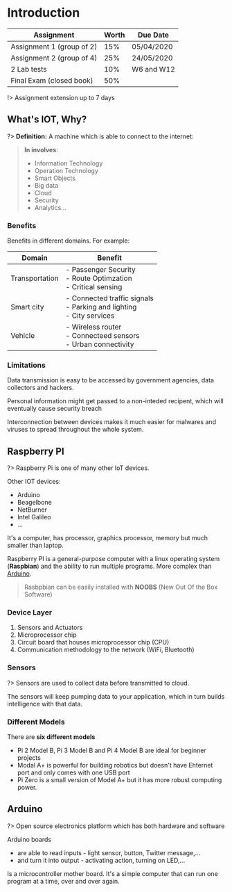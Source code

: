 # Introduction

| Assignment                | Worth | Due Date   |
| ------------------------- | ----- | ---------- |
| Assignment 1 (group of 2) | 15%   | 05/04/2020 |
| Assignment 2 (group of 4) | 25%   | 24/05/2020 |
| 2 Lab tests               | 10%   | W6 and W12 |
| Final Exam (closed book)  | 50%   |            |

!> Assignment extension up to 7 days

## What's IOT, Why?

?> **Definition:** A machine which is able to connect to the internet:
> **In involves**:
>
> - Information Technology
> - Operation Technology
> - Smart Objects
> - Big data
> - Cloud
> - Security
> - Analytics...

### Benefits

Benefits in different domains. For example:

| Domain         | Benefit                                                      |
| -------------- | ------------------------------------------------------------ |
| Transportation | - Passenger Security<br />- Route Optimzation<br />- Critical sensing |
| Smart city     | - Connected traffic signals<br />- Parking and lighting<br />- City services |
| Vehicle        | - Wireless router<br />- Connecteed sensors<br />- Urban connectivity |

### Limitations

Data transmission is easy to be accessed by government agencies, data collectors and hackers.

Personal information might get passed to a non-inteded recipent, which will eventually cause security breach

Interconnection between devices makes it much easier for malwares and viruses to spread throughout the whole system.

## Raspberry PI

?> Raspberry Pi is one of many other IoT devices.

Other IOT devices: 

-   Arduino
-   Beagelbone
-   NetBurner
-   Intel Galileo
-   ...

It's a computer, has processor, graphics processor, memory but much smaller than laptop.

Raspberry PI is a general-purpose computer with a linux operating system (**Raspbian**) and the ability to run multiple programs. More complex than [Arduino](#Arduino).

>   Rasbpbian can be easily installed with **NOOBS** (New Out Of the Box Software)

### Device Layer

1.  Sensors and Actuators
2.  Microprocessor chip
3.  Circuit board that houses microprocessor chip (CPU)
4.  Communication methodology to the network (WiFi, Bluetooth)

### Sensors

?> Sensors are used to collect data before transmitted to cloud.

The sensors will keep pumping data to your application, which in turn builds intelligence with that data.

### Different Models

There are **six different models**

-   Pi 2 Model B, Pi 3 Model B and Pi 4 Model B are ideal for beginner projects
-   Modal A+ is powerful for building robotics but doesn't have Ehternet port and only comes with one USB port
-   Pi Zero is a small version of Model A+ but it has more robust computing power.

## Arduino

?> Open source electronics platform which has both hardware and software

Arduino boards

-   are able to read inputs - light sensor, button, Twitter message,...
-   and turn it into output - activating action, turning on LED,...

Is a microcontroller mother board. It's a simple computer that can run one program at a time, over and over again. 





